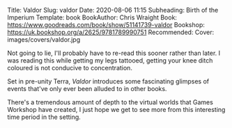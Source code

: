 Title: Valdor
Slug: valdor
Date: 2020-08-06 11:15
Subheading: Birth of the Imperium
Template: book
BookAuthor: Chris Wraight
Book: https://www.goodreads.com/book/show/51141739-valdor
Bookshop: https://uk.bookshop.org/a/2625/9781789990751
Recommended: 
Cover: images/covers/valdor.jpg

Not going to lie, I'll probably have to re-read this sooner rather than later. I was reading this while getting my legs tattooed, getting your knee ditch coloured is not conducive to concentration.

Set in pre-unity Terra, *Valdor* introduces some fascinating glimpses of events that've only ever been alluded to in other books.

There's a tremendous amount of depth to the virtual worlds that Games Workshop have created, I just hope we get to see more from this interesting time period in the setting.